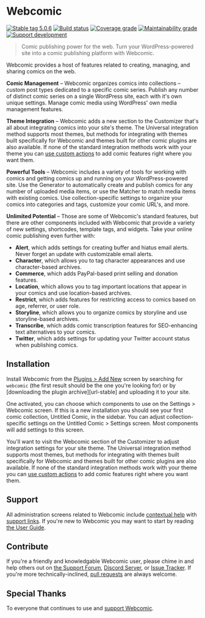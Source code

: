 # Webcomic

[![Stable tag 5.0.6][img-plugin]][url-plugin]
[![Build status][img-build]][url-build]
[![Coverage grade][img-coverage]][url-climate]
[![Maintainability grade][img-maintainability]][url-climate]
[![Support development][img-support]][url-support]

> Comic publishing power for the web. Turn your WordPress-powered site into a
> comic publishing platform with Webcomic.

Webcomic provides a host of features related to creating, managing, and sharing
comics on the web.

**Comic Management** –
Webcomic organizes comics into collections – custom post types dedicated to a
specific comic series. Publish any number of distinct comic series on a single
WordPress site, each with it's own unique settings. Manage comic media using
WordPress' own media management features.

**Theme Integration** –
Webcomic adds a new section to the Customizer that's all about integrating
comics into your site's theme. The Universal integration method supports most
themes, but methods for integrating with themes built specifically for Webcomic
and themes built for other comic plugins are also available. If none of the
standard integration methods work with your theme you can [use custom actions]
to add comic features right where you want them.

**Powerful Tools** –
Webcomic includes a variety of tools for working with comics and getting comics
up and running on your WordPress-powered site. Use the Generator to
automatically create and publish comics for any number of uploaded media items,
or use the Matcher to match media items with existing comics. Use
collection-specific settings to organize your comics into categories and tags,
customize your comic URL's, and more.

**Unlimited Potential** –
Those are some of Webcomic's standard features, but there are other components
included with Webcomic that provide a variety of new settings, shortcodes,
template tags, and widgets. Take your online comic publishing even further with:

- **Alert**, which adds settings for creating buffer and hiatus email alerts.
  Never forget an update with customizable email alerts.
- **Character**, which allows you to tag character appearances and use
  character-based archives.
- **Commerce**, which adds PayPal-based print selling and donation features.
- **Location**, which allows you to tag important locations that appear in your
  comics and use location-based archives.
- **Restrict**, which adds features for restricting access to comics based on
  age, referrer, or user role.
- **Storyline**, which allows you to organize comics by storyline and use
  storyline-based archives.
- **Transcribe**, which adds comic transcription features for SEO-enhancing
  text alternatives to your comics.
- **Twitter**, which adds settings for updating your Twitter account status
  when publishing comics.

## Installation

Install Webcomic from the [Plugins > Add New] screen by searching for `webcomic`
(the first result should be the one you're looking for) or by [downloading the
plugin archive][url-stable] and uploading it to your site.

One activated, you can choose which components to use on the Settings > Webcomic
screen. If this is a new installation you should see your first comic
collection, Untitled Comic, in the sidebar. You can adjust collection-specific
settings on the Untitled Comic > Settings screen. Most components will add
settings to this screen.

You'll want to visit the Webcomic section of the Customizer to adjust
integration settings for your site theme. The Universal integration method
supports most themes, but methods for integrating with themes built specifically
for Webcomic and themes built for other comic plugins are also available. If
none of the standard integration methods work with your theme you can
[use custom actions] to add comic features right where you want them.

[Plugins > Add New]: https://codex.wordpress.org/Plugins_Add_New_Screen
[use custom actions]: https://github.com/mgsisk/webcomic/wiki/Actions#integration-actions

## Support

All administration screens related to Webcomic include [contextual help] with
[support links]. If you're new to Webcomic you may want to start by reading
[the User Guide].

[contextual help]: https://codex.wordpress.org/Administration_Screens#Help
[support links]: https://github.com/mgsisk/webcomic/blob/master/support.md
[the User Guide]: https://github.com/mgsisk/webcomic/wiki

## Contribute

If you're a friendly and knowledgable Webcomic user, please chime in and help
others out on [the Support Forum], [Discord Server], or [Issue Tracker]. If
you're more technically-inclined, [pull requests] are always welcome.

[the Support Forum]: https://wordpress.org/support/plugin/webcomic
[Discord Server]: https://discord.gg/TNTfzzg
[Issue Tracker]: https://github.com/mgsisk/webcomic/issues
[pull requests]: https://github.com/mgsisk/webcomic/blob/master/contributing.md

## Special Thanks

To everyone that continues to use and [support Webcomic][url-support].

[img-plugin]: https://img.shields.io/wordpress/plugin/v/webcomic.svg
[img-build]: https://img.shields.io/travis/mgsisk/webcomic.svg
[img-coverage]: https://img.shields.io/codeclimate/coverage/mgsisk/webcomic.svg
[img-maintainability]: https://img.shields.io/codeclimate/maintainability/mgsisk/webcomic.svg
[img-support]: https://img.shields.io/badge/support-development-lightgrey.svg

[url-plugin]: https://wordpress.org/plugins/webcomic
[url-build]: https://travis-ci.org/mgsisk/webcomic
[url-climate]: https://codeclimate.com/github/mgsisk/webcomic
[url-support]: https://mgsisk.com#support
